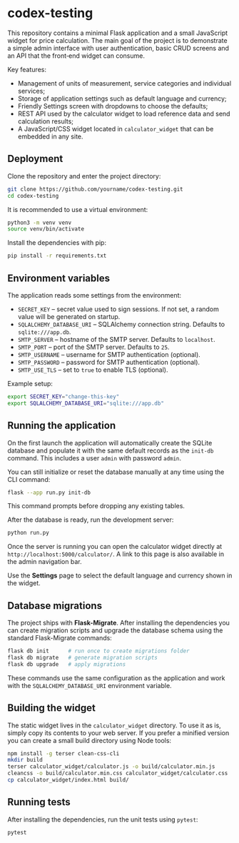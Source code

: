 # codex-testing

This repository contains a minimal Flask application and a small JavaScript
widget for price calculation. The main goal of the project is to demonstrate a
simple admin interface with user authentication, basic CRUD screens and an API
that the front‑end widget can consume.

Key features:

- Management of units of measurement, service categories and individual
  services;
- Storage of application settings such as default language and currency;
- Friendly Settings screen with dropdowns to choose the defaults;
- REST API used by the calculator widget to load reference data and send
  calculation results;
- A JavaScript/CSS widget located in `calculator_widget` that can be embedded in
  any site.

## Deployment

Clone the repository and enter the project directory:

```bash
git clone https://github.com/yourname/codex-testing.git
cd codex-testing
```

It is recommended to use a virtual environment:

```bash
python3 -m venv venv
source venv/bin/activate
```

Install the dependencies with pip:

```bash
pip install -r requirements.txt
```

## Environment variables

The application reads some settings from the environment:

- `SECRET_KEY` – secret value used to sign sessions. If not set, a random
  value will be generated on startup.
- `SQLALCHEMY_DATABASE_URI` – SQLAlchemy connection string. Defaults to
  `sqlite:///app.db`.
- `SMTP_SERVER` – hostname of the SMTP server. Defaults to `localhost`.
- `SMTP_PORT` – port of the SMTP server. Defaults to `25`.
- `SMTP_USERNAME` – username for SMTP authentication (optional).
- `SMTP_PASSWORD` – password for SMTP authentication (optional).
- `SMTP_USE_TLS` – set to `true` to enable TLS (optional).


Example setup:

```bash
export SECRET_KEY="change-this-key"
export SQLALCHEMY_DATABASE_URI="sqlite:///app.db"
```

## Running the application

On the first launch the application will automatically create the SQLite
database and populate it with the same default records as the `init-db`
command. This includes a user `admin` with password `admin`.

You can still initialize or reset the database manually at any time using the
CLI command:

```bash
flask --app run.py init-db
```
This command prompts before dropping any existing tables.

After the database is ready, run the development server:

```bash
python run.py
```

Once the server is running you can open the calculator widget directly at
`http://localhost:5000/calculator/`. A link to this page is also available in
the admin navigation bar.

Use the **Settings** page to select the default language and currency shown in
the widget.

## Database migrations

The project ships with **Flask-Migrate**. After installing the dependencies you
can create migration scripts and upgrade the database schema using the standard
Flask-Migrate commands:

```bash
flask db init      # run once to create migrations folder
flask db migrate   # generate migration scripts
flask db upgrade   # apply migrations
```

These commands use the same configuration as the application and work with the
`SQLALCHEMY_DATABASE_URI` environment variable.

## Building the widget

The static widget lives in the `calculator_widget` directory. To use it as is,
simply copy its contents to your web server. If you prefer a minified version
you can create a small build directory using Node tools:

```bash
npm install -g terser clean-css-cli
mkdir build
terser calculator_widget/calculator.js -o build/calculator.min.js
cleancss -o build/calculator.min.css calculator_widget/calculator.css
cp calculator_widget/index.html build/
```

## Running tests

After installing the dependencies, run the unit tests using `pytest`:

```bash
pytest
```
